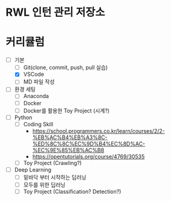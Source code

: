 # RWL 인턴 관리 저장소

# 커리큘럼
- [ ] 기본
    - [ ] Git(clone, commit, push, pull 실습)
    - [x] VSCode
    - [ ] MD 파일 작성

- [ ] 환경 세팅
    - [ ] Anaconda
    - [ ] Docker
    - [ ] Docker를 활용한 Toy Project (시계?)
- [ ] Python
    - [ ] Coding Skill
        - https://school.programmers.co.kr/learn/courses/2/2-%EB%AC%B4%EB%A3%8C-%ED%8C%8C%EC%9D%B4%EC%8D%AC-%EC%9E%85%EB%AC%B8
        - https://opentutorials.org/course/4769/30535
    - [ ] Toy Project (Crawling?)
- [ ] Deep Learning
    - [ ] 밑바닥 부터 시작하는 딥러닝
    - [ ] 모두를 위한 딥러닝
    - [ ] Toy Project (Classification? Detection?)
